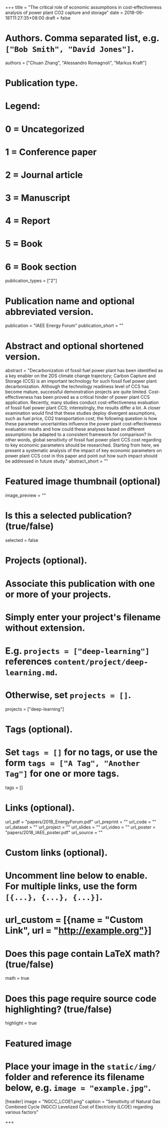 +++
title = "The critical role of economic assumptions in cost-effectiveness analysis of power plant CO2 capture and storage"
date = 2018-06-18T11:27:35+08:00
draft = false

# Authors. Comma separated list, e.g. `["Bob Smith", "David Jones"]`.
authors = ["Chuan Zhang",  "Alessandro Romagnoli", "Markus Kraft"]

# Publication type.
# Legend:
# 0 = Uncategorized
# 1 = Conference paper
# 2 = Journal article
# 3 = Manuscript
# 4 = Report
# 5 = Book
# 6 = Book section
publication_types = ["2"]

# Publication name and optional abbreviated version.
publication = "IAEE Energy Forum"
publication_short = ""

# Abstract and optional shortened version.
abstract = "Decarbonization of fossil fuel power plant has been identified as a key enabler on the 2DS climate change trajectory; Carbon Capture and Storage (CCS) is an important technology for such fossil fuel power plant decarbonization. Although the technology readiness level of CCS has become mature, successful demonstration projects are quite limited. Cost-effectiveness has been proved as a critical hinder of power plant CCS application. Recently, many studies conduct cost-effectiveness evaluation of fossil fuel power plant CCS; interestingly, the results differ a lot. A closer examination would find that these studies deploy divergent assumptions, such as fuel price, CO2 transportation cost; the following question is how these parameter uncertainties influence the power plant cost-effectiveness evaluation results and how could these analyses based on different assumptions be adapted to a consistent framework for comparison? In other words, global sensitivity of fossil fuel power plant CCS cost regarding to key economic parameters should be researched. Starting from here, we present a systematic analysis of the impact of key economic parameters on power plant CCS cost in this paper and point out how such impact should be addressed in future study."
abstract_short = ""

# Featured image thumbnail (optional)
image_preview = ""

# Is this a selected publication? (true/false)
selected = false

# Projects (optional).
#   Associate this publication with one or more of your projects.
#   Simply enter your project's filename without extension.
#   E.g. `projects = ["deep-learning"]` references `content/project/deep-learning.md`.
#   Otherwise, set `projects = []`.
projects = ["deep-learning"]

# Tags (optional).
#   Set `tags = []` for no tags, or use the form `tags = ["A Tag", "Another Tag"]` for one or more tags.
tags = []

# Links (optional).
url_pdf = "papers/2018_EnergyForum.pdf"
url_preprint = ""
url_code = ""
url_dataset = ""
url_project = ""
url_slides = ""
url_video = ""
url_poster = "papers/2018_IAEE_poster.pdf"
url_source = ""

# Custom links (optional).
#   Uncomment line below to enable. For multiple links, use the form `[{...}, {...}, {...}]`.
# url_custom = [{name = "Custom Link", url = "http://example.org"}]

# Does this page contain LaTeX math? (true/false)
math = true

# Does this page require source code highlighting? (true/false)
highlight = true

# Featured image
# Place your image in the `static/img/` folder and reference its filename below, e.g. `image = "example.jpg"`.
[header]
image = "NGCC_LCOE1.png"
caption = "Sensitivity of Natural Gas Combined Cycle (NGCC) Levelized Cost of Electricity (LCOE) regarding various factors"

+++

